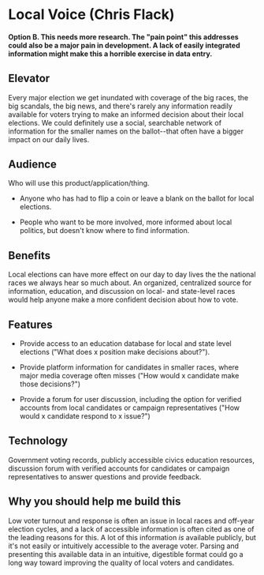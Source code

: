 # Local Voice (Chris Flack)
#### Option B. This needs more research. The "pain point" this addresses could also be a major pain in development. A lack of easily integrated information might make this a horrible exercise in data entry. 

## Elevator

Every major election we get inundated with coverage of the big races, the big scandals, the big news, and there's rarely any information readily available for voters trying to make an informed decision about their local elections. We could definitely use a social, searchable network of information for the smaller names on the ballot--that often have a bigger impact on our daily lives.

## Audience

Who will use this product/application/thing.

* Anyone who has had to flip a coin or leave a blank on the ballot for local elections.

* People who want to be more involved, more informed about local politics, but doesn't know where to find information.

## Benefits

Local elections can have more effect on our day to day lives the the national races we always hear so much about. An organized, centralized source for information, education, and discussion on local- and state-level races would help anyone make a more confident decision about how to vote.

## Features

* Provide access to an education database for local and state level elections ("What does x position make decisions about?").

* Provide platform information for candidates in smaller races, where major media coverage often misses ("How would x candidate make those decisions?")

* Provide a forum for user discussion, including the option for verified accounts from local candidates or campaign representatives ("How would x candidate respond to x issue?")

## Technology

Government voting records, publicly accessible civics education resources, discussion forum with verified accounts for candidates or campaign representatives to answer questions and provide feedback.

## Why you should help me build this

Low voter turnout and response is often an issue in local races and off-year election cycles, and a lack of accessible information is often cited as one of the leading reasons for this. A lot of this information _is_ available publicly, but it's not easily or intuitively accessible to the average voter. Parsing and presenting this available data in an intuitive, digestible format could go a long way toward improving the quality of local voters and candidates.
